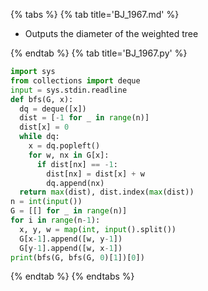{% tabs %}
{% tab title='BJ_1967.md' %}

* Outputs the diameter of the weighted tree

{% endtab %}
{% tab title='BJ_1967.py' %}

```py
import sys
from collections import deque
input = sys.stdin.readline
def bfs(G, x):
  dq = deque([x])
  dist = [-1 for _ in range(n)]
  dist[x] = 0
  while dq:
    x = dq.popleft()
    for w, nx in G[x]:
      if dist[nx] == -1:
        dist[nx] = dist[x] + w
        dq.append(nx)
  return max(dist), dist.index(max(dist))
n = int(input())
G = [[] for _ in range(n)]
for i in range(n-1):
  x, y, w = map(int, input().split())
  G[x-1].append([w, y-1])
  G[y-1].append([w, x-1])
print(bfs(G, bfs(G, 0)[1])[0])
```

{% endtab %}
{% endtabs %}